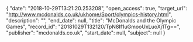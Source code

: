{
  "date": "2018-10-29T13:21:20.253208", 
  "open_access": true, 
  "target_url": "http://www.mcdonalds.co.uk/ukhome/Sport/olympics-history.html", 
  "description": "", 
  "end_date": null, 
  "title": "McDonalds and the Olympic Games", 
  "record_id": "20181029T132120/TpN8If1uGmooUxLuoXj1Tg==", 
  "publisher": "mcdonalds.co.uk", 
  "start_date": null, 
  "subject": null
}

